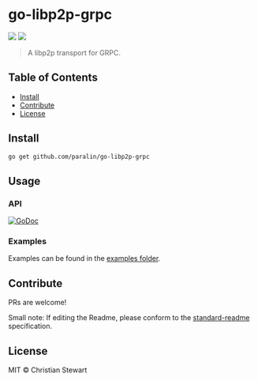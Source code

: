 go-libp2p-grpc
===================

[![](https://img.shields.io/badge/project-IPFS-blue.svg?style=flat-square)](http://libp2p.io/)
[![](https://img.shields.io/badge/freenode-%23ipfs-blue.svg?style=flat-square)](http://webchat.freenode.net/?channels=%23ipfs)

> A libp2p transport for GRPC.

## Table of Contents

- [Install](#install)
- [Contribute](#contribute)
- [License](#license)

## Install

```sh
go get github.com/paralin/go-libp2p-grpc
```

## Usage

### API

[![GoDoc](https://godoc.org/github.com/paralin/go-libp2p-grpc?status.svg)](https://godoc.org/github.com/paralin/go-libp2p-grpc)

### Examples 

Examples can be found in the [examples folder](examples).

## Contribute

PRs are welcome!

Small note: If editing the Readme, please conform to the [standard-readme](https://github.com/RichardLitt/standard-readme) specification.

## License

MIT © Christian Stewart

